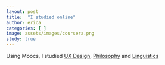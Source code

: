 ```yaml
---
layout: post
title:  "I studied online"
author: erica
categories: [ ]
image: assets/images/coursera.png
study: true
---
```


Using Moocs, I studied <a href="https://www.coursera.org/specializations/interaction-design" target="_blank">UX Design</a>, <a href="https://www.coursera.org/learn/philosophy?" target="_blank">Philosophy</a> and <a href="https://www.coursera.org/learn/human-language?" target="_blank">Linguistics</a>
